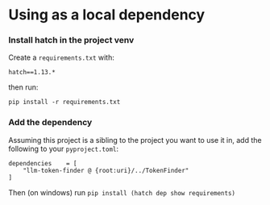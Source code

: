 # Using as a local dependency

### Install hatch in the project venv

Create a `requirements.txt` with:

```
hatch==1.13.*
```

then run:

```
pip install -r requirements.txt
```

### Add the dependency

Assuming this project is a sibling to the project you want to use it in, add the following to your `pyproject.toml`:

```
dependencies    = [
    "llm-token-finder @ {root:uri}/../TokenFinder"
]
```

Then (on windows) run `pip install (hatch dep show requirements)`